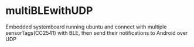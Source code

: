 # multiBLEwithUDP
Embedded systemboard running ubuntu and connect with multiple sensorTags(CC2541) with BLE, 
then send their notifications to Android over UDP
